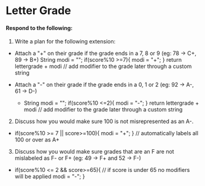 # Letter Grade
#### Respond to the following:

1. Write a plan for the following extension:
  * Attach a "+" on their grade if the grade ends in a 7, 8 or 9 (eg: 78 -> C+, 89 -> B+)
    String modi = "";
    if(score%10 >=7){
    modi = "+";
    }
    return lettergrade + modi // add modifier to the grade later through a custom string
  * Attach a "-" on their grade if the grade ends in a 0, 1 or 2 (eg: 92 -> A-, 61 -> D-)

    *  String modi = "";
    if(score%10 <=2){
    modi = "-";
    }
    return lettergrade + modi // add modifier to the grade later through a custom string


2. Discuss how you would make sure 100 is not misrepresented as an A-.
  * if(score%10 >= 7 || score>=100){
  modi = "+";
  } // automatically labels all 100 or over as A+


3. Discuss how you would make sure grades that are an F are not mislabeled as F- or F+ (eg: 49 -> F+ and 52 -> F-)
  * if(score%10 <= 2 && score>=65){ // if score is under 65 no modifiers will be applied
   modi = "-";
  }

